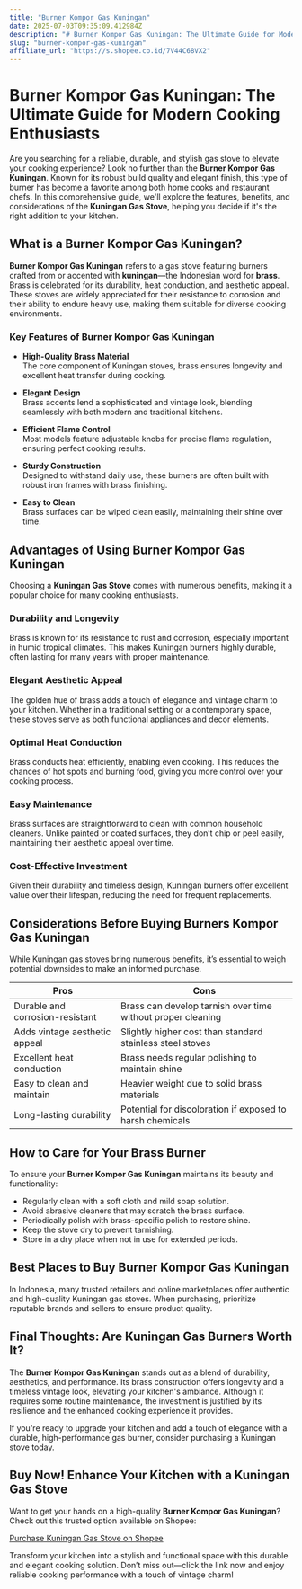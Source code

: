 ```yaml
---
title: "Burner Kompor Gas Kuningan"
date: 2025-07-03T09:35:09.412984Z
description: "# Burner Kompor Gas Kuningan: The Ultimate Guide for Modern Cooking Enthusiasts..."
slug: "burner-kompor-gas-kuningan"
affiliate_url: "https://s.shopee.co.id/7V44C68VX2"
---
```

# Burner Kompor Gas Kuningan: The Ultimate Guide for Modern Cooking Enthusiasts

Are you searching for a reliable, durable, and stylish gas stove to elevate your cooking experience? Look no further than the **Burner Kompor Gas Kuningan**. Known for its robust build quality and elegant finish, this type of burner has become a favorite among both home cooks and restaurant chefs. In this comprehensive guide, we'll explore the features, benefits, and considerations of the **Kuningan Gas Stove**, helping you decide if it's the right addition to your kitchen.

## What is a Burner Kompor Gas Kuningan?

**Burner Kompor Gas Kuningan** refers to a gas stove featuring burners crafted from or accented with **kuningan**—the Indonesian word for **brass**. Brass is celebrated for its durability, heat conduction, and aesthetic appeal. These stoves are widely appreciated for their resistance to corrosion and their ability to endure heavy use, making them suitable for diverse cooking environments.

### Key Features of Burner Kompor Gas Kuningan

- **High-Quality Brass Material**  
  The core component of Kuningan stoves, brass ensures longevity and excellent heat transfer during cooking.

- **Elegant Design**  
  Brass accents lend a sophisticated and vintage look, blending seamlessly with both modern and traditional kitchens.

- **Efficient Flame Control**  
  Most models feature adjustable knobs for precise flame regulation, ensuring perfect cooking results.

- **Sturdy Construction**  
  Designed to withstand daily use, these burners are often built with robust iron frames with brass finishing.

- **Easy to Clean**  
  Brass surfaces can be wiped clean easily, maintaining their shine over time.

## Advantages of Using Burner Kompor Gas Kuningan

Choosing a **Kuningan Gas Stove** comes with numerous benefits, making it a popular choice for many cooking enthusiasts.

### Durability and Longevity

Brass is known for its resistance to rust and corrosion, especially important in humid tropical climates. This makes Kuningan burners highly durable, often lasting for many years with proper maintenance.

### Elegant Aesthetic Appeal

The golden hue of brass adds a touch of elegance and vintage charm to your kitchen. Whether in a traditional setting or a contemporary space, these stoves serve as both functional appliances and decor elements.

### Optimal Heat Conduction

Brass conducts heat efficiently, enabling even cooking. This reduces the chances of hot spots and burning food, giving you more control over your cooking process.

### Easy Maintenance

Brass surfaces are straightforward to clean with common household cleaners. Unlike painted or coated surfaces, they don’t chip or peel easily, maintaining their aesthetic appeal over time.

### Cost-Effective Investment

Given their durability and timeless design, Kuningan burners offer excellent value over their lifespan, reducing the need for frequent replacements.

## Considerations Before Buying Burners Kompor Gas Kuningan

While Kuningan gas stoves bring numerous benefits, it’s essential to weigh potential downsides to make an informed purchase.

| Pros | Cons |
| --- | --- |
| Durable and corrosion-resistant | Brass can develop tarnish over time without proper cleaning |
| Adds vintage aesthetic appeal | Slightly higher cost than standard stainless steel stoves |
| Excellent heat conduction | Brass needs regular polishing to maintain shine |
| Easy to clean and maintain | Heavier weight due to solid brass materials |
| Long-lasting durability | Potential for discoloration if exposed to harsh chemicals |

## How to Care for Your Brass Burner

To ensure your **Burner Kompor Gas Kuningan** maintains its beauty and functionality:

- Regularly clean with a soft cloth and mild soap solution.
- Avoid abrasive cleaners that may scratch the brass surface.
- Periodically polish with brass-specific polish to restore shine.
- Keep the stove dry to prevent tarnishing.
- Store in a dry place when not in use for extended periods.

## Best Places to Buy Burner Kompor Gas Kuningan

In Indonesia, many trusted retailers and online marketplaces offer authentic and high-quality Kuningan gas stoves. When purchasing, prioritize reputable brands and sellers to ensure product quality.

## Final Thoughts: Are Kuningan Gas Burners Worth It?

The **Burner Kompor Gas Kuningan** stands out as a blend of durability, aesthetics, and performance. Its brass construction offers longevity and a timeless vintage look, elevating your kitchen's ambiance. Although it requires some routine maintenance, the investment is justified by its resilience and the enhanced cooking experience it provides.

If you're ready to upgrade your kitchen and add a touch of elegance with a durable, high-performance gas burner, consider purchasing a Kuningan stove today.

## Buy Now! Enhance Your Kitchen with a Kuningan Gas Stove

Want to get your hands on a high-quality **Burner Kompor Gas Kuningan**? Check out this trusted option available on Shopee:

[Purchase Kuningan Gas Stove on Shopee](https://s.shopee.co.id/7V44C68VX2)

Transform your kitchen into a stylish and functional space with this durable and elegant cooking solution. Don’t miss out—click the link now and enjoy reliable cooking performance with a touch of vintage charm!